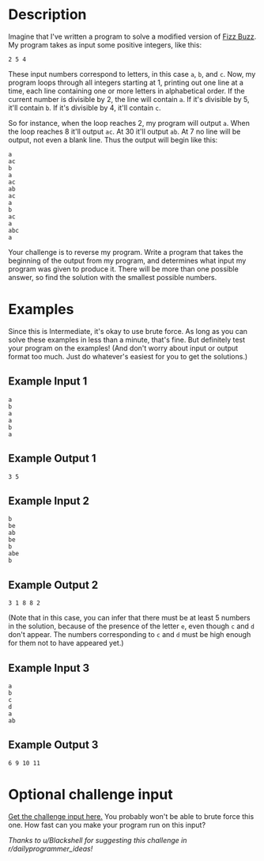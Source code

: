 # Description

Imagine that I've written a program to solve a modified version of [Fizz Buzz](https://www.reddit.com/r/dailyprogrammer/comments/s6bas/4122012_challenge_39_easy/). My program takes as input some positive integers, like this:

    2 5 4

These input numbers correspond to letters, in this case `a`, `b`, and `c`. Now, my program loops through all integers starting at 1, printing out one line at a time, each line containing one or more letters in alphabetical order. If the current number is divisible by 2, the line will contain `a`. If it's divisible by 5, it'll contain `b`. If it's divisible by 4, it'll contain `c`.

So for instance, when the loop reaches 2, my program will output `a`. When the loop reaches 8 it'll output `ac`. At 30 it'll output `ab`. At 7 no line will be output, not even a blank line. Thus the output will begin like this:

    a
    ac
    b
    a
    ac
    ab
    ac
    a
    b
    ac
    a
    abc
    a

Your challenge is to reverse my program. Write a program that takes the beginning of the output from my program, and determines what input my program was given to produce it. There will be more than one possible answer, so find the solution with the smallest possible numbers.

# Examples

Since this is Intermediate, it's okay to use brute force. As long as you can solve these examples in less than a minute, that's fine. But definitely test your program on the examples! (And don't worry about input or output format too much. Just do whatever's easiest for you to get the solutions.)

## Example Input 1

	a
	b
	a
	a
	b
	a

## Example Output 1

	3 5

## Example Input 2

	b
	be
	ab
	be
	b
	abe
	b

## Example Output 2

	3 1 8 8 2

(Note that in this case, you can infer that there must be at least 5 numbers in the solution, because of the presence of the letter `e`, even though `c` and `d` don't appear. The numbers corresponding to `c` and `d` must be high enough for them not to have appeared yet.)

## Example Input 3

	a
	b
	c
	d
	a
	ab

## Example Output 3

	6 9 10 11

# Optional challenge input

[Get the challenge input here.](https://gist.github.com/cosmologicon/3ff90d20efaa21887d32) You probably won't be able to brute force this one. How fast can you make your program run on this input?

_Thanks to u/Blackshell for suggesting this challenge in r/dailyprogrammer_ideas!_